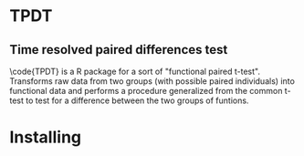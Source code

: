 # TPDT
## Time resolved paired differences test
\code{TPDT} is a R package for a sort of "functional paired t-test". Transforms raw data from two groups (with possible paired individuals) into functional data and performs a procedure generalized from the common t-test to test for a difference between the two groups of funtions.

# Installing

